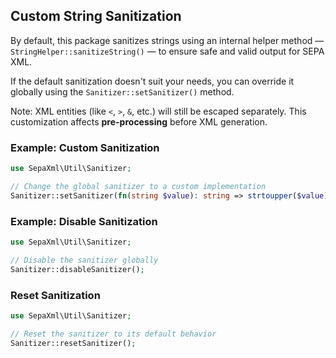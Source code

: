 ## Custom String Sanitization

By default, this package sanitizes strings using an internal helper method — `StringHelper::sanitizeString()` — to ensure safe and valid output for SEPA XML.

If the default sanitization doesn't suit your needs, you can override it globally using the `Sanitizer::setSanitizer()` method.

Note: XML entities (like `<`, `>`, `&`, etc.) will still be escaped separately. This customization affects **pre-processing** before XML generation.

### Example: Custom Sanitization
```php
use SepaXml\Util\Sanitizer;

// Change the global sanitizer to a custom implementation
Sanitizer::setSanitizer(fn(string $value): string => strtoupper($value));
```

### Example: Disable Sanitization
```php
use SepaXml\Util\Sanitizer;

// Disable the sanitizer globally
Sanitizer::disableSanitizer();
```

### Reset Sanitization
```php
use SepaXml\Util\Sanitizer;

// Reset the sanitizer to its default behavior
Sanitizer::resetSanitizer();
```